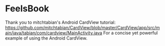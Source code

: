# FeelsBook

Thank you to mitchtabian's Android CardView tutorial:
 https://github.com/mitchtabian/CardView/blob/master/CardView/app/src/main/java/tabian/com/cardview/MainActivity.java
For a concise yet powerful example of using the Android CardView. 